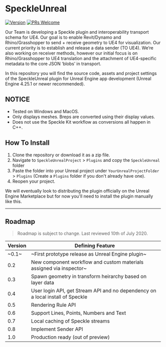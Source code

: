 # SpeckleUnreal

[![Version](https://img.shields.io/badge/Version-v0.1.0-orange)](https://github.com/mobiusnode/SpeckleUnreal) [![PRs Welcome](https://img.shields.io/badge/PRs-welcome-brightgreen)](http://makeapullrequest.com)

Our Team is developing a Speckle plugin and interoperability transport schema for UE4. Our goal is to enable Revit/Dynamo and Rhino/Grasshopper to send + receive geometry to UE4 for visualization. Our current priority is to establish and release a data sender (TO UE4). We’re also working on receiver methods, however our initial focus  is on Rhino/Grasshopper to UE4 translation and the attachment of UE4-specific metadata to the core JSON ‘blobs’ in transport.

In this repository you will find the source code, assets and project settings of the SpeckleUnreal plugin for Unreal Engine app development (Unreal Engine 4.25.1 or newer recommended).

## NOTICE

* Tested on Windows and MacOS.
* Only displays meshes. Breps are converted using their display values.
* Does not use the Speckle Kit workflow as conversions all happen in C++. 

## How To Install


1. Clone the repository or download it as a zip file.
2. Navigate to `SpeckleUnrealProject` > `Plugins` and copy the `SpeckleUnreal` folder
3. Paste the folder into your Unreal project under `YourUnrealProjectFolder` > `Plugins` (Create a `Plugins` folder if you don't already have one).
4. Reopen your project.

We will eventually look to distributing the plugin officially on the Unreal Engine Marketplace but for now you'll need to install the plugin manually like this.

---

## Roadmap

> Roadmap is subject to change. Last reviewed 10th of July 2020.

| Version | Defining Feature                  						  				         |
| ------- | -------------------------------------------------------------------------------- |
| ~0.1~   | ~First prototype release as Unreal Engine plugin~   								 			         |
| 0.2   | New component workflow and custom materials assigned via inspector~		 |
| 0.3   | Spawn geometry in transform heirarchy based on layer data		    	         |
| 0.4   | User login API, get Stream API and no dependency on a local install of Speckle |
| 0.5   | Rendering Rule API                      |
| 0.6   | Support Lines, Points, Numbers and Text|
| 0.7     | Local caching of Speckle streams			                                     |
| 0.8     | Implement Sender API    			                                 |
| 1.0     | Production ready (out of preview)      			                                 |
